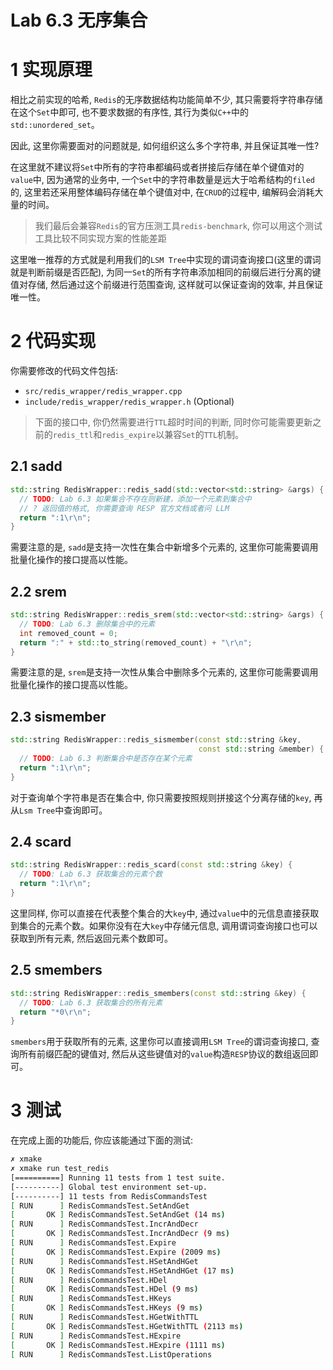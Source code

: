 # Lab 6.3 无序集合
# 1 实现原理
相比之前实现的哈希, `Redis`的无序数据结构功能简单不少, 其只需要将字符串存储在这个`Set`中即可, 也不要求数据的有序性, 其行为类似`C++`中的`std::unordered_set`。

因此, 这里你需要面对的问题就是, 如何组织这么多个字符串, 并且保证其唯一性?

在这里就不建议将`Set`中所有的字符串都编码或者拼接后存储在单个键值对的`value`中, 因为通常的业务中, 一个`Set`中的字符串数量是远大于哈希结构的`filed`的, 这里若还采用整体编码存储在单个键值对中, 在`CRUD`的过程中, 编解码会消耗大量的时间。

> 我们最后会兼容`Redis`的官方压测工具`redis-benchmark`, 你可以用这个测试工具比较不同实现方案的性能差距

这里唯一推荐的方式就是利用我们的`LSM Tree`中实现的谓词查询接口(这里的谓词就是判断前缀是否匹配), 为同一`Set`的所有字符串添加相同的前缀后进行分离的键值对存储, 然后通过这个前缀进行范围查询, 这样就可以保证查询的效率, 并且保证唯一性。

# 2 代码实现
你需要修改的代码文件包括:
- `src/redis_wrapper/redis_wrapper.cpp`
- `include/redis_wrapper/redis_wrapper.h` (Optional)

> 下面的接口中, 你仍然需要进行`TTL`超时时间的判断, 同时你可能需要更新之前的`redis_ttl`和`redis_expire`以兼容`Set`的`TTL`机制。
## 2.1 sadd
```cpp
std::string RedisWrapper::redis_sadd(std::vector<std::string> &args) {
  // TODO: Lab 6.3 如果集合不存在则新建，添加一个元素到集合中
  // ? 返回值的格式, 你需要查询 RESP 官方文档或者问 LLM
  return ":1\r\n";
}
```
需要注意的是, `sadd`是支持一次性在集合中新增多个元素的, 这里你可能需要调用批量化操作的接口提高以性能。


## 2.2 srem
```cpp
std::string RedisWrapper::redis_srem(std::vector<std::string> &args) {
  // TODO: Lab 6.3 删除集合中的元素
  int removed_count = 0;
  return ":" + std::to_string(removed_count) + "\r\n";
}
```
需要注意的是, `srem`是支持一次性从集合中删除多个元素的, 这里你可能需要调用批量化操作的接口提高以性能。

## 2.3 sismember
```cpp
std::string RedisWrapper::redis_sismember(const std::string &key,
                                          const std::string &member) {
  // TODO: Lab 6.3 判断集合中是否存在某个元素
  return ":1\r\n";
}
```
对于查询单个字符串是否在集合中, 你只需要按照规则拼接这个分离存储的`key`, 再从`Lsm Tree`中查询即可。

## 2.4 scard
```cpp
std::string RedisWrapper::redis_scard(const std::string &key) {
  // TODO: Lab 6.3 获取集合的元素个数
  return ":1\r\n";
}
```
这里同样, 你可以直接在代表整个集合的大`key`中, 通过`value`中的元信息直接获取到集合的元素个数。如果你没有在大`key`中存储元信息, 调用谓词查询接口也可以获取到所有元素, 然后返回元素个数即可。

## 2.5 smembers
```cpp
std::string RedisWrapper::redis_smembers(const std::string &key) {
  // TODO: Lab 6.3 获取集合的所有元素
  return "*0\r\n";
}
```

`smembers`用于获取所有的元素, 这里你可以直接调用`LSM Tree`的谓词查询接口, 查询所有前缀匹配的键值对, 然后从这些键值对的`value`构造`RESP`协议的数组返回即可。

# 3 测试
在完成上面的功能后, 你应该能通过下面的测试:
```bash
✗ xmake
✗ xmake run test_redis
[==========] Running 11 tests from 1 test suite.
[----------] Global test environment set-up.
[----------] 11 tests from RedisCommandsTest
[ RUN      ] RedisCommandsTest.SetAndGet
[       OK ] RedisCommandsTest.SetAndGet (14 ms)
[ RUN      ] RedisCommandsTest.IncrAndDecr
[       OK ] RedisCommandsTest.IncrAndDecr (9 ms)
[ RUN      ] RedisCommandsTest.Expire
[       OK ] RedisCommandsTest.Expire (2009 ms)
[ RUN      ] RedisCommandsTest.HSetAndHGet
[       OK ] RedisCommandsTest.HSetAndHGet (17 ms)
[ RUN      ] RedisCommandsTest.HDel
[       OK ] RedisCommandsTest.HDel (9 ms)
[ RUN      ] RedisCommandsTest.HKeys
[       OK ] RedisCommandsTest.HKeys (9 ms)
[ RUN      ] RedisCommandsTest.HGetWithTTL
[       OK ] RedisCommandsTest.HGetWithTTL (2113 ms)
[ RUN      ] RedisCommandsTest.HExpire
[       OK ] RedisCommandsTest.HExpire (1111 ms)
[ RUN      ] RedisCommandsTest.ListOperations
```